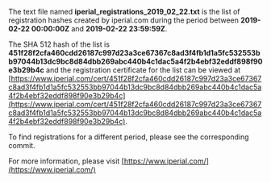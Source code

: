 The text file named **iperial_registrations_2019_02_22.txt** is the list of registration hashes created by iperial.com during the period between **2019-02-22 00:00:00Z** and **2019-02-22 23:59:59Z**.

The SHA 512 hash of the list is **451f28f2cfa460cdd26187c997d23a3ce67367c8ad3f4fb1d1a5fc532553bb97044b13dc9bc8d84dbb269abc440b4c1dac5a4f2b4ebf32eddf898f90e3b29b4c** and the registration certificate for the list can be viewed at [https://www.iperial.com/cert/451f28f2cfa460cdd26187c997d23a3ce67367c8ad3f4fb1d1a5fc532553bb97044b13dc9bc8d84dbb269abc440b4c1dac5a4f2b4ebf32eddf898f90e3b29b4c](https://www.iperial.com/cert/451f28f2cfa460cdd26187c997d23a3ce67367c8ad3f4fb1d1a5fc532553bb97044b13dc9bc8d84dbb269abc440b4c1dac5a4f2b4ebf32eddf898f90e3b29b4c).

To find registrations for a different period, please see the corresponding commit.

For more information, please visit [https://www.iperial.com/](https://www.iperial.com/)
